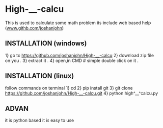 # High-__-calcu
This is used to calculate some math problem
its include web based help (www.githb.com/joshanjohn)

INSTALLATION (windows)
--------------

1} go to https://github.com/joshanjohn/High-__-calcu
2} download zip file on you .
3} extract it .
4} open,in CMD # simple double click on it .

INSTALLATION (linux)
--------------
 follow commands on terminal
 1} cd 
 2} pip install git 
 3} git clone https://github.com/joshanjohn/High-__-calcu.git
 4} python high^__^calcu.py

ADVAN
-------
it is python based
it is easy to use 

